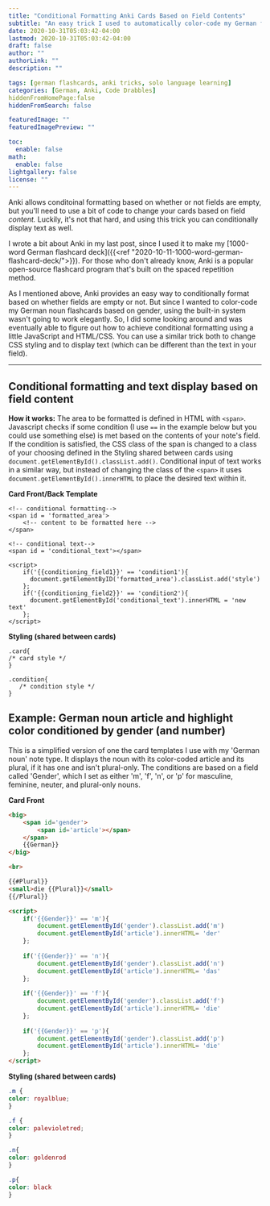 ```yaml
---
title: "Conditional Formatting Anki Cards Based on Field Contents"
subtitle: "An easy trick I used to automatically color-code my German flashcards based on noun gender"
date: 2020-10-31T05:03:42-04:00
lastmod: 2020-10-31T05:03:42-04:00
draft: false
author: ""
authorLink: ""
description: ""

tags: [german flashcards, anki tricks, solo language learning]
categories: [German, Anki, Code Drabbles]
hiddenFromHomePage:false
hiddenFromSearch: false

featuredImage: ""
featuredImagePreview: ""

toc:
  enable: false
math:
  enable: false
lightgallery: false
license: ""
---
```


Anki allows conditoinal formatting based on whether or not fields are empty, but you'll need to use a bit of code to change your cards based on field *content.* Luckily, it's not that hard, and using this trick you can conditionally display text as well.

<!--more-->

I wrote a bit about Anki in my last post, since I used it to make my [1000-word German flashcard deck]({{<ref "2020-10-11-1000-word-german-flashcard-deck/">}}). For those who don't already know, Anki is a popular open-source flashcard program that's built on the spaced repetition method.

As I mentioned above, Anki provides an easy way to conditionally format based on whether fields are empty or not. But since I wanted to color-code my German noun flashcards based on gender, using the built-in system wasn't going to work elegantly. So, I did some looking around and was eventually able to figure out how to achieve conditional formatting using a little JavaScript and HTML/CSS. You can use a similar trick both to change CSS styling and to display text (which can be different than the text in your field).

---

## Conditional formatting and text display based on field content

**How it works:** The area to be formatted is defined in HTML with `<span>`. Javascript checks if some condition (I use `==` in the example below but you could use something else) is met based on the contents of your note's field. If the condition is satisfied, the CSS class of the span is changed to a class of your choosing defined in the Styling shared between cards using `document.getElementById().classList.add()`. Conditional input of text works in a similar way, but instead of changing the class of the `<span>` it uses `document.getElementById().innerHTML` to place the desired text within it.

**Card Front/Back Template**

    <!-- conditional formatting-->
    <span id = 'formatted_area'>
        <!-- content to be formatted here -->
    </span>
    
    <!-- conditional text-->
    <span id = 'conditional_text'></span>
    
    <script>
        if('{{conditioning_field1}}' == 'condition1'){
          document.getElementByID('formatted_area').classList.add('style')
        };
        if('{{conditioning_field2}}' == 'condition2'){
          document.getElementById('conditional_text').innerHTML = 'new text'
        };
    </script>
**Styling (shared between cards)**

    .card{
    /* card style */
    }
    
    .condition{
       /* condition style */
    }
## Example: German noun article and highlight color conditioned by gender (and number)

This is a simplified version of one the card templates I use with my 'German noun' note type. It displays the noun with its color-coded article and its plural, if it has one and isn't plural-only. The conditions are based on a field called 'Gender', which I set as either 'm', 'f', 'n', or 'p' for masculine, feminine, neuter, and plural-only nouns. 

**Card Front**

```html
<big>
    <span id='gender'>
        <span id='article'></span>
    </span>
    {{German}}
</big>

<br>

{{#Plural}}
<small>die {{Plural}}</small>
{{/Plural}}

<script>
    if('{{Gender}}' == 'm'){
        document.getElementById('gender').classList.add('m')
		document.getElementById('article').innerHTML= 'der'	
    };
    
    if('{{Gender}}' == 'n'){
        document.getElementById('gender').classList.add('n')
		document.getElementById('article').innerHTML= 'das'	
    };
    
    if('{{Gender}}' == 'f'){
        document.getElementById('gender').classList.add('f')
		document.getElementById('article').innerHTML= 'die'	
    };
    
    if('{{Gender}}' == 'p'){
        document.getElementById('gender').classList.add('p')
		document.getElementById('article').innerHTML= 'die'	
    };
</script>
```

**Styling (shared between cards)**

```css
.m {
color: royalblue;
}

.f {
color: palevioletred;
}

.n{
color: goldenrod
}

.p{
color: black
}
```

